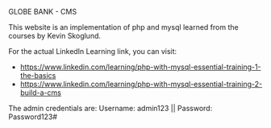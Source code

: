 GLOBE BANK - CMS

This website is an implementation of php and mysql learned from the courses by Kevin Skoglund.

For the actual LinkedIn Learning link, you can visit: 
* https://www.linkedin.com/learning/php-with-mysql-essential-training-1-the-basics
* https://www.linkedin.com/learning/php-with-mysql-essential-training-2-build-a-cms

The admin credentials are:
Username: admin123 || Password: Password123#
